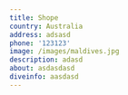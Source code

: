 ```yaml
---
title: Shope
country: Australia
address: adsasd
phone: '123123'
image: /images/maldives.jpg
description: adasd
about: asdasdasd
diveinfo: aasdasd
---
```

